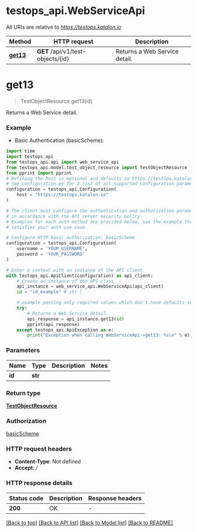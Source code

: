 # testops_api.WebServiceApi

All URIs are relative to *https://testops.katalon.io*

Method | HTTP request | Description
------------- | ------------- | -------------
[**get13**](WebServiceApi.md#get13) | **GET** /api/v1/test-objects/{id} | Returns a Web Service detail.


# **get13**
> TestObjectResource get13(id)

Returns a Web Service detail.

### Example

* Basic Authentication (basicScheme):
```python
import time
import testops_api
from testops_api.api import web_service_api
from testops_api.model.test_object_resource import TestObjectResource
from pprint import pprint
# Defining the host is optional and defaults to https://testops.katalon.io
# See configuration.py for a list of all supported configuration parameters.
configuration = testops_api.Configuration(
    host = "https://testops.katalon.io"
)

# The client must configure the authentication and authorization parameters
# in accordance with the API server security policy.
# Examples for each auth method are provided below, use the example that
# satisfies your auth use case.

# Configure HTTP basic authorization: basicScheme
configuration = testops_api.Configuration(
    username = 'YOUR_USERNAME',
    password = 'YOUR_PASSWORD'
)

# Enter a context with an instance of the API client
with testops_api.ApiClient(configuration) as api_client:
    # Create an instance of the API class
    api_instance = web_service_api.WebServiceApi(api_client)
    id = "id_example" # str | 

    # example passing only required values which don't have defaults set
    try:
        # Returns a Web Service detail.
        api_response = api_instance.get13(id)
        pprint(api_response)
    except testops_api.ApiException as e:
        print("Exception when calling WebServiceApi->get13: %s\n" % e)
```

### Parameters

Name | Type | Description  | Notes
------------- | ------------- | ------------- | -------------
 **id** | **str**|  |

### Return type

[**TestObjectResource**](TestObjectResource.md)

### Authorization

[basicScheme](../README.md#basicScheme)

### HTTP request headers

 - **Content-Type**: Not defined
 - **Accept**: */*

### HTTP response details
| Status code | Description | Response headers |
|-------------|-------------|------------------|
**200** | OK |  -  |

[[Back to top]](#) [[Back to API list]](../README.md#documentation-for-api-endpoints) [[Back to Model list]](../README.md#documentation-for-models) [[Back to README]](../README.md)

